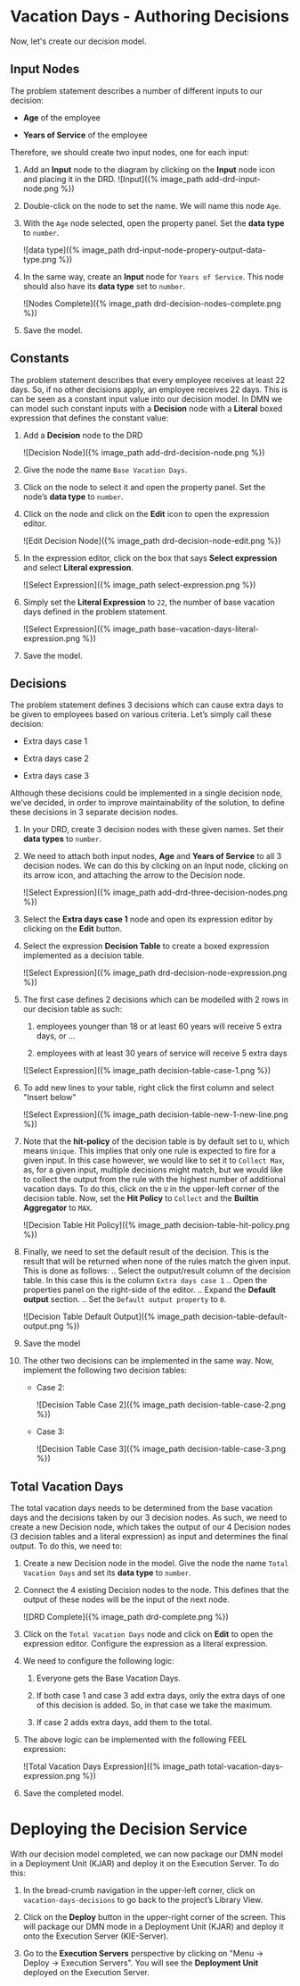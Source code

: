 # Vacation Days - Authoring Decisions

Now, let's create our decision model.

## Input Nodes

The problem statement describes a number of different inputs to our decision:

-   **Age** of the employee

-   **Years of Service** of the employee

Therefore, we should create two input nodes, one for each input:

1.  Add an **Input** node to the diagram by clicking on the **Input** node icon and placing it in the DRD. ![Input]({% image_path add-drd-input-node.png %})

2.  Double-click on the node to set the name. We will name this node `Age`.

3.  With the `Age` node selected, open the property panel. Set the **data type** to `number`.

    ![data type]({% image_path drd-input-node-propery-output-data-type.png %})

1.  In the same way, create an **Input** node for `Years of Service`. This node should also have its **data type** set to `number`.

    ![Nodes Complete]({% image_path drd-decision-nodes-complete.png %})

1.  Save the model.

## Constants

The problem statement describes that every employee receives at least 22 days. So, if no other decisions apply, an employee receives 22 days. This is can be seen as a constant input value into our decision model. In DMN we can model such constant inputs with a **Decision** node with a **Literal** boxed expression that defines the constant value:

1.  Add a **Decision** node to the DRD

    ![Decision Node]({% image_path add-drd-decision-node.png %})

1.  Give the node the name `Base Vacation Days`.

2.  Click on the node to select it and open the property panel. Set the node’s **data type** to `number`.

3.  Click on the node and click on the **Edit** icon to open the expression editor.

    ![Edit Decision Node]({% image_path drd-decision-node-edit.png %})

1.  In the expression editor, click on the box that says **Select expression** and select **Literal expression**.

    ![Select Expression]({% image_path select-expression.png %})

1.  Simply set the **Literal Expression** to `22`, the number of base vacation days defined in the problem statement.

    ![Select Expression]({% image_path base-vacation-days-literal-expression.png %})

1.  Save the model.

## Decisions

The problem statement defines 3 decisions which can cause extra days to be given to employees based on various criteria. Let’s simply call these decision:

-   Extra days case 1

-   Extra days case 2

-   Extra days case 3

Although these decisions could be implemented in a single decision node, we’ve decided, in order to improve maintainability of the solution, to define these decisions in 3 separate decision nodes.

1.  In your DRD, create 3 decision nodes with these given names. Set their **data types** to `number`.

2.  We need to attach both input nodes, **Age** and **Years of Service** to all 3 decision nodes. We can do this by clicking on an Input node, clicking on its arrow icon, and attaching the arrow to the Decision node.

    ![Select Expression]({% image_path add-drd-three-decision-nodes.png %})

1.  Select the **Extra days case 1** node and open its expression editor by clicking on the **Edit** button.

2.  Select the expression **Decision Table** to create a boxed expression implemented as a decision table.

    ![Select Expression]({% image_path drd-decision-node-expression.png %})

3.  The first case defines 2 decisions which can be modelled with 2 rows in our decision table as such:

    1.  employees younger than 18 or at least 60 years will receive 5 extra days, or …

    2.  employees with at least 30 years of service will receive 5 extra days

    ![Select Expression]({% image_path decision-table-case-1.png %})

1. To add new lines to your table, right click the first column and select "Insert below"

    ![Select Expression]({% image_path decision-table-new-1-new-line.png %})

1.  Note that the **hit-policy** of the decision table is by default set to `U`, which means `Unique`. This implies that only one rule is expected to fire for a given input. In this case however, we would like to set it to `Collect Max`, as, for a given input, multiple decisions might match, but we would like to collect the output from the rule with the highest number of additional vacation days. To do this, click on the `U` in the upper-left corner of the decision table. Now, set the **Hit Policy** to `Collect` and the **Builtin Aggregator** to `MAX`.

    ![Decision Table Hit Policy]({% image_path decision-table-hit-policy.png %}) 

1. Finally, we need to set the default result of the decision. This is the result that will be returned when none of the rules match the given input. This is done as follows: .. Select the output/result column of the decision table. In this case this is the column `Extra days case 1` .. Open the properties panel on the right-side of the editor. .. Expand the **Default output** section. .. Set the `Default output property` to `0`. 

    ![Decision Table Default Output]({% image_path decision-table-default-output.png %}) 

1. Save the model

1. The other two decisions can be implemented in the same way. Now, implement the following two decision tables:

    * Case 2:
 
        ![Decision Table Case 2]({% image_path decision-table-case-2.png %})
    
    * Case 3:
  
        ![Decision Table Case 3]({% image_path decision-table-case-3.png %})


## Total Vacation Days

The total vacation days needs to be determined from the base vacation days and the decisions taken by our 3 decision nodes. As such, we need to create a new Decision node, which takes the output of our 4 Decision nodes (3 decision tables and a literal expression) as input and determines the final output. To do this, we need to:

1.  Create a new Decision node in the model. Give the node the name `Total Vacation Days` and set its **data type** to `number`.

2.  Connect the 4 existing Decision nodes to the node. This defines that the output of these nodes will be the input of the next node.

    ![DRD Complete]({% image_path drd-complete.png %})

1.  Click on the `Total Vacation Days` node and click on **Edit** to open the expression editor. Configure the expression as a literal expression.

2.  We need to configure the following logic:

    1.  Everyone gets the Base Vacation Days.

    2.  If both case 1 and case 3 add extra days, only the extra days of one of this decision is added. So, in that case we take the maximum.

    3.  If case 2 adds extra days, add them to the total.

3.  The above logic can be implemented with the following FEEL expression:

    ![Total Vacation Days Expression]({% image_path total-vacation-days-expression.png %})

1.  Save the completed model.

Deploying the Decision Service
==============================

With our decision model completed, we can now package our DMN model in a Deployment Unit (KJAR) and deploy it on the Execution Server. To do this:

1.  In the bread-crumb navigation in the upper-left corner, click on `vacation-days-decisions` to go back to the project’s Library View.

2.  Click on the **Deploy** button in the upper-right corner of the screen. This will package our DMN mode in a Deployment Unit (KJAR) and deploy it onto the Execution Server (KIE-Server).

3.  Go to the **Execution Servers** perspective by clicking on "Menu → Deploy → Execution Servers". You will see the **Deployment Unit** deployed on the Execution Server.


